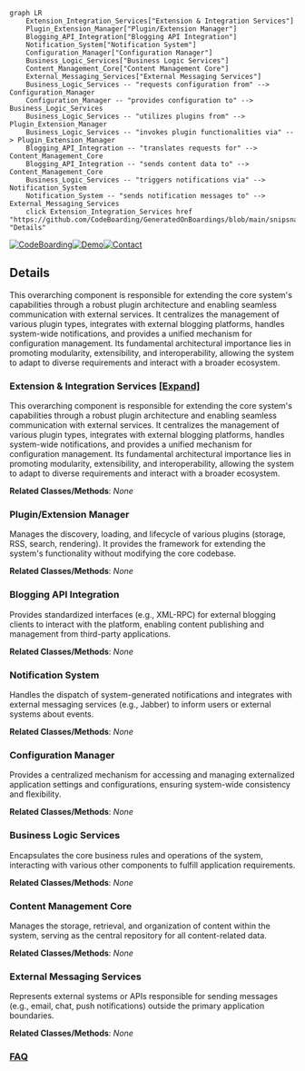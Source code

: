 ```mermaid
graph LR
    Extension_Integration_Services["Extension & Integration Services"]
    Plugin_Extension_Manager["Plugin/Extension Manager"]
    Blogging_API_Integration["Blogging API Integration"]
    Notification_System["Notification System"]
    Configuration_Manager["Configuration Manager"]
    Business_Logic_Services["Business Logic Services"]
    Content_Management_Core["Content Management Core"]
    External_Messaging_Services["External Messaging Services"]
    Business_Logic_Services -- "requests configuration from" --> Configuration_Manager
    Configuration_Manager -- "provides configuration to" --> Business_Logic_Services
    Business_Logic_Services -- "utilizes plugins from" --> Plugin_Extension_Manager
    Business_Logic_Services -- "invokes plugin functionalities via" --> Plugin_Extension_Manager
    Blogging_API_Integration -- "translates requests for" --> Content_Management_Core
    Blogging_API_Integration -- "sends content data to" --> Content_Management_Core
    Business_Logic_Services -- "triggers notifications via" --> Notification_System
    Notification_System -- "sends notification messages to" --> External_Messaging_Services
    click Extension_Integration_Services href "https://github.com/CodeBoarding/GeneratedOnBoardings/blob/main/snipsnap/Extension_Integration_Services.md" "Details"
```

[![CodeBoarding](https://img.shields.io/badge/Generated%20by-CodeBoarding-9cf?style=flat-square)](https://github.com/CodeBoarding/CodeBoarding)[![Demo](https://img.shields.io/badge/Try%20our-Demo-blue?style=flat-square)](https://www.codeboarding.org/demo)[![Contact](https://img.shields.io/badge/Contact%20us%20-%20contact@codeboarding.org-lightgrey?style=flat-square)](mailto:contact@codeboarding.org)

## Details

This overarching component is responsible for extending the core system's capabilities through a robust plugin architecture and enabling seamless communication with external services. It centralizes the management of various plugin types, integrates with external blogging platforms, handles system-wide notifications, and provides a unified mechanism for configuration management. Its fundamental architectural importance lies in promoting modularity, extensibility, and interoperability, allowing the system to adapt to diverse requirements and interact with a broader ecosystem.

### Extension & Integration Services [[Expand]](./Extension_Integration_Services.md)
This overarching component is responsible for extending the core system's capabilities through a robust plugin architecture and enabling seamless communication with external services. It centralizes the management of various plugin types, integrates with external blogging platforms, handles system-wide notifications, and provides a unified mechanism for configuration management. Its fundamental architectural importance lies in promoting modularity, extensibility, and interoperability, allowing the system to adapt to diverse requirements and interact with a broader ecosystem.


**Related Classes/Methods**: _None_

### Plugin/Extension Manager
Manages the discovery, loading, and lifecycle of various plugins (storage, RSS, search, rendering). It provides the framework for extending the system's functionality without modifying the core codebase.


**Related Classes/Methods**: _None_

### Blogging API Integration
Provides standardized interfaces (e.g., XML-RPC) for external blogging clients to interact with the platform, enabling content publishing and management from third-party applications.


**Related Classes/Methods**: _None_

### Notification System
Handles the dispatch of system-generated notifications and integrates with external messaging services (e.g., Jabber) to inform users or external systems about events.


**Related Classes/Methods**: _None_

### Configuration Manager
Provides a centralized mechanism for accessing and managing externalized application settings and configurations, ensuring system-wide consistency and flexibility.


**Related Classes/Methods**: _None_

### Business Logic Services
Encapsulates the core business rules and operations of the system, interacting with various other components to fulfill application requirements.


**Related Classes/Methods**: _None_

### Content Management Core
Manages the storage, retrieval, and organization of content within the system, serving as the central repository for all content-related data.


**Related Classes/Methods**: _None_

### External Messaging Services
Represents external systems or APIs responsible for sending messages (e.g., email, chat, push notifications) outside the primary application boundaries.


**Related Classes/Methods**: _None_



### [FAQ](https://github.com/CodeBoarding/GeneratedOnBoardings/tree/main?tab=readme-ov-file#faq)